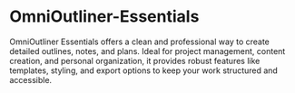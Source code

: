 # OmniOutliner-Essentials
OmniOutliner Essentials offers a clean and professional way to create detailed outlines, notes, and plans. Ideal for project management, content creation, and personal organization, it provides robust features like templates, styling, and export options to keep your work structured and accessible.
